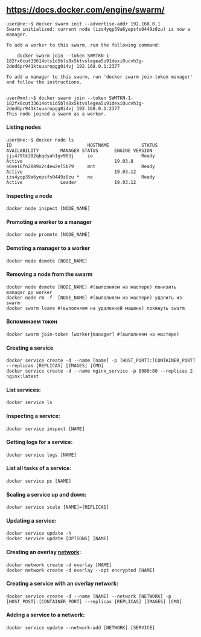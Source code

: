## https://docs.docker.com/engine/swarm/
```
user@ne:~$ docker swarm init --advertise-addr 192.168.0.1
Swarm initialized: current node (izs4yqp39a6yepsfs0449z8zu) is now a manager.

To add a worker to this swarm, run the following command:

    docker swarm join --token SWMTKN-1-182fx6cut33614ots1d5bls8x5ktvslegea5u91dexi0ucvh3g-2ded6pr941ktuuaropgg0i4vj 192.168.0.1:2377

To add a manager to this swarm, run 'docker swarm join-token manager' and follow the instructions.


user@mnt:~$ docker swarm join --token SWMTKN-1-182fx6cut33614ots1d5bls8x5ktvslegea5u91dexi0ucvh3g-2ded6pr941ktuuaropgg0i4vj 192.168.0.1:2377
This node joined a swarm as a worker.
```

#### Listing nodes
```
user@ne:~$ docker node ls
ID                            HOSTNAME            STATUS              AVAILABILITY        MANAGER STATUS      ENGINE VERSION
jji479tk392qbqdyah1gv903j     io                  Ready               Active                                  19.03.8
o6vei6fn2889x2c4ew2el5b79     mnt                 Ready               Active                                  19.03.12
izs4yqp39a6yepsfs0449z8zu *   ne                  Ready               Active              Leader              19.03.12
```

#### Inspecting a node
```
docker node inspect [NODE_NAME]
```
#### Promoting a worker to a manager
```
docker node promote [NODE_NAME]
```
#### Demoting a manager to a worker
```
docker node demote [NODE_NAME]
```
#### Removing a node from the swarm 
```
docker node demote [NODE_NAME] #(выполняем на мастере) понизить manager до worker
docker node rm -f  [NODE_NAME] #(выполняем на мастере) удалить из swarm
docker swarm leave #(выполняем на удаленной машине) покинуть swarm
```
#### Вспоминаем токен
```
docker swarm join-token [worker|manager] #(выполняем на мастере)
```


#### Creating a service
```
docker service create -d --name [name] -p [HOST_PORT]:[CONTAINER_PORT] --replicas [REPLICAS] [IMAGES] [CMD]
docker service create -d --name nginx_service -p 8080:80 --replicas 2 nginx:latest
```
#### List services:
```
docker service ls
```
#### Inspecting a service:
```
docker service inspect [NAME]
```
#### Getting logs for a service:
```
docker service logs [NAME]
```
#### List all tasks of a service:
```
docker service ps [NAME]
```
#### Scaling a service up and down:
```
docker service scale [NAME]=[REPLICAS]
```
#### Updating a service:
```
docker service update -h
docker service update [OPTIONS] [NAME]
```
#### Creating an overlay [network](https://docs.docker.com/network/overlay/):
```
docker network create -d overlay [NAME]
docker network create -d overlay --opt encrypted [NAME]
```
#### Creating a service with an overlay network:
```
docker service create -d --name [NAME] --network [NETWORK] -p [HOST_POST]:[CONTAINER_PORT] --replicas [REPLICAS] [IMAGES] [CMD]
```
#### Adding a service to a network:
```
docker service update --network-add [NETWORK] [SERVICE]
```
